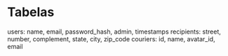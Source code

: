 # Tabelas
users: name, email, password_hash, admin, timestamps
recipients: street, number, complement, state, city, zip_code
couriers: id, name, avatar_id, email

